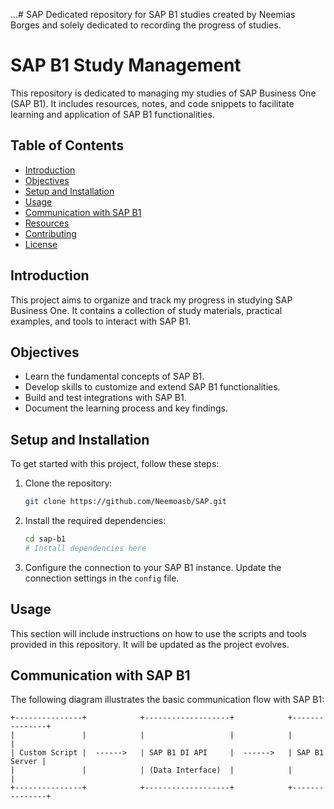 ...# SAP
Dedicated repository for SAP B1 studies created by Neemias Borges and solely dedicated to recording the progress of studies.
# SAP B1 Study Management

This repository is dedicated to managing my studies of SAP Business One (SAP B1). It includes resources, notes, and code snippets to facilitate learning and application of SAP B1 functionalities.

## Table of Contents
- [Introduction](#introduction)
- [Objectives](#objectives)
- [Setup and Installation](#setup-and-installation)
- [Usage](#usage)
- [Communication with SAP B1](#communication-with-sap-b1)
- [Resources](#resources)
- [Contributing](#contributing)
- [License](#license)

## Introduction
This project aims to organize and track my progress in studying SAP Business One. It contains a collection of study materials, practical examples, and tools to interact with SAP B1.

## Objectives
- Learn the fundamental concepts of SAP B1.
- Develop skills to customize and extend SAP B1 functionalities.
- Build and test integrations with SAP B1.
- Document the learning process and key findings.

## Setup and Installation
To get started with this project, follow these steps:

1. Clone the repository:
    ```bash
    git clone https://github.com/Neemoasb/SAP.git
    ```
2. Install the required dependencies:
    ```bash
    cd sap-b1
    # Install dependencies here
    ```
3. Configure the connection to your SAP B1 instance. Update the connection settings in the `config` file.

## Usage
This section will include instructions on how to use the scripts and tools provided in this repository. It will be updated as the project evolves.

## Communication with SAP B1
The following diagram illustrates the basic communication flow with SAP B1:

```plaintext
+---------------+            +-------------------+            +---------------+
|               |            |                   |            |               |
| Custom Script |  ------>   | SAP B1 DI API     |  ------>   | SAP B1 Server |
|               |            | (Data Interface)  |            |               |
+---------------+            +-------------------+            +---------------+
